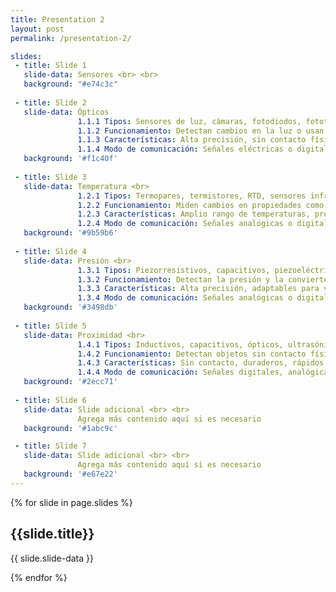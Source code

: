 ```yaml
---
title: Presentation 2
layout: post
permalink: /presentation-2/

slides:
 - title: Slide 1
   slide-data: Sensores <br> <br> 
   background: "#e74c3c"
     
 - title: Slide 2
   slide-data: Ópticos 
               1.1.1 Tipos: Sensores de luz, cámaras, fotodiodos, fototransistores, infrarrojos <br>
               1.1.2 Funcionamiento: Detectan cambios en la luz o usan la luz para medir propiedades físicas <br>
               1.1.3 Características: Alta precisión, sin contacto físico, rápidos, versátiles <br>
               1.1.4 Modo de comunicación: Señales eléctricas o digitales <br>
   background: '#f1c40f'
   
 - title: Slide 3
   slide-data: Temperatura <br>
               1.2.1 Tipos: Termopares, termistores, RTD, sensores infrarrojos <br>
               1.2.2 Funcionamiento: Miden cambios en propiedades como resistencia eléctrica o radiación térmica <br>
               1.2.3 Características: Amplio rango de temperaturas, precisión variable según el tipo de sensor <br>
               1.2.4 Modo de comunicación: Señales analógicas o digitales <br>
   background: '#9b59b6'
   
 - title: Slide 4
   slide-data: Presión <br> 
               1.3.1 Tipos: Piezorresistivos, capacitivos, piezoeléctricos, de resonancia <br>
               1.3.2 Funcionamiento: Detectan la presión y la convierten en una señal eléctrica proporcional <br>
               1.3.3 Características: Alta precisión, adaptables para varios rangos de presión <br>
               1.3.4 Modo de comunicación: Señales analógicas o digitales <br>
   background: '#3498db'
   
 - title: Slide 5
   slide-data: Proximidad <br> 
               1.4.1 Tipos: Inductivos, capacitivos, ópticos, ultrasónicos <br>
               1.4.2 Funcionamiento: Detectan objetos sin contacto físico usando ondas electromagnéticas o ultrasónicas <br>
               1.4.3 Características: Sin contacto, duraderos, rápidos en la detección <br>
               1.4.4 Modo de comunicación: Señales digitales, analógicas o inalámbricas <br>
   background: '#2ecc71'
   
 - title: Slide 6
   slide-data: Slide adicional <br> <br> 
               Agrega más contenido aquí si es necesario
   background: '#1abc9c'

 - title: Slide 7
   slide-data: Slide adicional <br> <br> 
               Agrega más contenido aquí si es necesario
   background: '#e67e22'
---
```


{% for slide in page.slides %}
                    
<section data-background="{% if slide.background %}{{slide.background}}{% else %}{{page.background}}{% endif %}"><h1>{{slide.title}}</h1>{{ slide.slide-data }}</section>
                    
{% endfor %}
    
